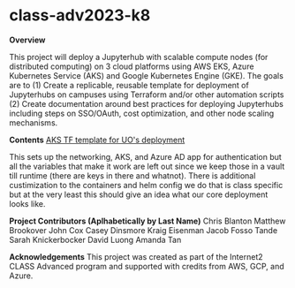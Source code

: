 # class-adv2023-k8

**Overview**

This project will deploy a Jupyterhub with scalable compute nodes (for distributed computing) on 3 cloud platforms using AWS EKS, Azure Kubernetes Service (AKS) and Google Kubernetes Engine (GKE). The goals are to (1) Create a replicable, reusable template for deployment of Jupyterhubs on campuses using Terraform and/or other automation scripts (2) Create documentation around best practices for deploying Jupyterhubs including steps on SSO/OAuth, cost optimization, and other node scaling mechanisms. 

**Contents**
[AKS TF template for UO's deployment](https://github.com/Internet2/class-adv2023-k8/tree/main/UO_aks_TFtemplate/main.tf)

This sets up the networking, AKS, and Azure AD app for authentication but all the variables that make it work are left out since we keep those in a vault till runtime (there are keys in there and whatnot). There is additional custimization to the containers and helm config we do that is class specific but at the very least this should give an idea what our core deployment looks like. 

**Project Contributors (Aplhabetically by Last Name)**
Chris Blanton
Matthew Brookover 
John Cox
Casey Dinsmore
Kraig Eisenman
Jacob Fosso Tande
Sarah Knickerbocker
David Luong
Amanda Tan

**Acknowledgements**
This project was created as part of the Internet2 CLASS Advanced program and supported with credits from AWS, GCP, and Azure. 


